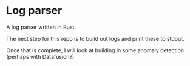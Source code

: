 # Log parser

A log parser written in Rust. 

The next step for this repo is to build out logs and print these to stdout.

Once that is complete, I will look at building in some anomaly detection (perhaps with Datafusion?)

